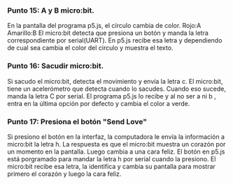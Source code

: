 ### Punto 15: A y B micro:bit.
En la pantalla del programa p5.js, el círculo cambia de color.
Rojo:A
Amarillo:B
El micro:bit detecta que presiona un botón y manda la letra correspondiente por serial(UART).
En p5.js recibe esa letra y dependiendo de cual sea cambia el color del circulo y muestra el texto.

### Punto 16: Sacudir micro:bit.
Si sacudo el micro:bit, detecta el movimiento y envía la letra c.
El micro:bit, tiene un acelerómetro que detecta cuando lo sacudes.
Cuando eso sucede, manda la letra C por serial.
El programa p5.js lo recibe y al no ser a ni b , entra en la última opción por defecto y cambia el color a verde.

### Punto 17: Presiona el botón "Send Love"
Si presiono el botón  en la interfaz, la computadora le envía la información a micro:bit la letra h.
La respuesta es que el micro:bit muestra un corazón por un momento en la pantalla.
Luego cambia a una cara feliz.
El botón en p5.js está porgramado para mandar la letra h por serial cuando la presiono.
El micro:bit recibe esa letra, la identifica y cambia su pantalla para mostrar primero el corazón y luego la cara feliz.

